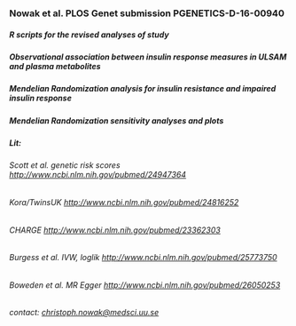 
### Nowak et al. PLOS Genet submission PGENETICS-D-16-00940
##### R scripts for the revised analyses of study
##### Observational association between insulin response measures in ULSAM and plasma metabolites
##### Mendelian Randomization analysis for insulin resistance and impaired insulin response
##### Mendelian Randomization sensitivity analyses and plots

##### Lit:
###### Scott et al. genetic risk scores   http://www.ncbi.nlm.nih.gov/pubmed/24947364
###### Kora/TwinsUK                       http://www.ncbi.nlm.nih.gov/pubmed/24816252
###### CHARGE                             http://www.ncbi.nlm.nih.gov/pubmed/23362303
###### Burgess et al. IVW, loglik         http://www.ncbi.nlm.nih.gov/pubmed/25773750
###### Boweden et al. MR Egger            http://www.ncbi.nlm.nih.gov/pubmed/26050253

###### contact: christoph.nowak@medsci.uu.se
